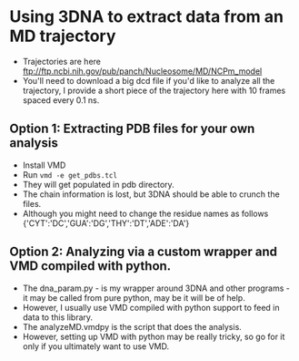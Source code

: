 # Using 3DNA to extract data from an MD trajectory

- Trajectories are here
ftp://ftp.ncbi.nih.gov/pub/panch/Nucleosome/MD/NCPm_model
- You'll need to download a big dcd file if you'd like to analyze all the trajectory, I provide a short piece of the trajectory here with 10 frames spaced every 0.1 ns.

## Option 1: Extracting PDB files for your own analysis
- Install VMD
- Run `vmd -e get_pdbs.tcl`
- They will get populated in pdb directory.
- The chain information is lost, but 3DNA should be able to crunch the files.
- Although you might need to change the residue names as follows {'CYT':'DC','GUA':'DG','THY':'DT','ADE':'DA'}

## Option 2: Analyzing via a custom wrapper and VMD compiled with python.
- The dna_param.py - is my wrapper around 3DNA and other programs - it may be called from pure python, may be it will be of help.
- However, I usually use VMD compiled with python support to feed in data to this library.
- The analyzeMD.vmdpy is the script that does the analysis.
- However, setting up VMD with python may be really tricky, so go for it only if you ultimately want to use VMD.

